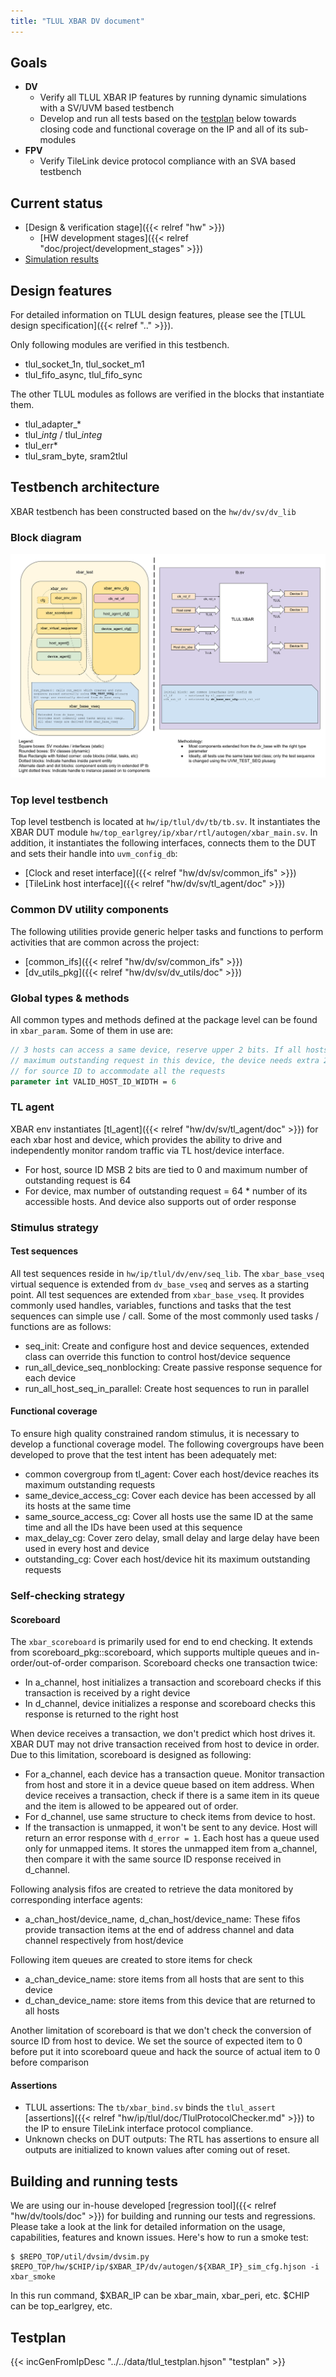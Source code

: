 ```yaml
---
title: "TLUL XBAR DV document"
---
```



## Goals
* **DV**
  * Verify all TLUL XBAR IP features by running dynamic simulations with a SV/UVM based testbench
  * Develop and run all tests based on the [testplan](#testplan) below towards closing code and functional coverage on the IP and all of its sub-modules
* **FPV**
  * Verify TileLink device protocol compliance with an SVA based testbench

## Current status
* [Design & verification stage]({{< relref "hw" >}})
  * [HW development stages]({{< relref "doc/project/development_stages" >}})
* [Simulation results](https://reports.opentitan.org/hw/ip/keymgr/dv/latest/results.html)

## Design features
For detailed information on TLUL design features, please see the [TLUL design specification]({{< relref ".." >}}).

Only following modules are verified in this testbench.
* tlul_socket_1n, tlul_socket_m1
* tlul_fifo_async, tlul_fifo_sync

The other TLUL modules as follows are verified in the blocks that instantiate them.
* tlul_adapter_*
* tlul_*intg* / tlul_*integ*
* tlul_err*
* tlul_sram_byte, sram2tlul

## Testbench architecture
XBAR testbench has been constructed based on the `hw/dv/sv/dv_lib`

### Block diagram
![Block diagram](tb.svg)

### Top level testbench
Top level testbench is located at `hw/ip/tlul/dv/tb/tb.sv`. It instantiates the XBAR DUT module `hw/top_earlgrey/ip/xbar/rtl/autogen/xbar_main.sv`.
In addition, it instantiates the following interfaces, connects them to the DUT and sets their handle into `uvm_config_db`:
* [Clock and reset interface]({{< relref "hw/dv/sv/common_ifs" >}})
* [TileLink host interface]({{< relref "hw/dv/sv/tl_agent/doc" >}})

### Common DV utility components
The following utilities provide generic helper tasks and functions to perform activities that are common across the project:
* [common_ifs]({{< relref "hw/dv/sv/common_ifs" >}})
* [dv_utils_pkg]({{< relref "hw/dv/sv/dv_utils/doc" >}})

### Global types & methods
All common types and methods defined at the package level can be found in
`xbar_param`. Some of them in use are:
```systemverilog
// 3 hosts can access a same device, reserve upper 2 bits. If all hosts send
// maximum outstanding request in this device, the device needs extra 2 bits
// for source ID to accommodate all the requests
parameter int VALID_HOST_ID_WIDTH = 6
```

### TL agent
XBAR env instantiates [tl_agent]({{< relref "hw/dv/sv/tl_agent/doc" >}}) for each xbar host and device,
which provides the ability to drive and independently monitor random traffic via
TL host/device interface.
* For host, source ID MSB 2 bits are tied to 0 and maximum number of outstanding request is 64
* For device, max number of outstanding request = 64 * number of its accessible hosts. And device also supports out of order response

### Stimulus strategy
#### Test sequences
All test sequences reside in `hw/ip/tlul/dv/env/seq_lib`.
The `xbar_base_vseq` virtual sequence is extended from `dv_base_vseq` and serves as a starting point.
All test sequences are extended from `xbar_base_vseq`.
It provides commonly used handles, variables, functions and tasks that the test sequences can simple use / call.
Some of the most commonly used tasks / functions are as follows:
* seq_init: Create and configure host and device sequences, extended class can override this function to control host/device sequence
* run_all_device_seq_nonblocking: Create passive response sequence for each device
* run_all_host_seq_in_parallel:   Create host sequences to run in parallel

#### Functional coverage
To ensure high quality constrained random stimulus, it is necessary to develop a functional coverage model.
The following covergroups have been developed to prove that the test intent has been adequately met:
* common covergroup from tl_agent:  Cover each host/device reaches its maximum outstanding requests
* same_device_access_cg:            Cover each device has been accessed by all its hosts at the same time
* same_source_access_cg:            Cover all hosts use the same ID at the same time and all the IDs have been used at this sequence
* max_delay_cg:                     Cover zero delay, small delay and large delay have been used in every host and device
* outstanding_cg:                   Cover each host/device hit its maximum outstanding requests

### Self-checking strategy
#### Scoreboard
The `xbar_scoreboard` is primarily used for end to end checking.
It extends from scoreboard_pkg::scoreboard, which supports multiple queues and in-order/out-of-order comparison.
Scoreboard checks one transaction twice:
* In a_channel, host initializes a transaction and scoreboard checks if this transaction is received by a right device
* In d_channel, device initializes a response and scoreboard checks this response is returned to the right host

When device receives a transaction, we don't predict which host drives it.
XBAR DUT may not drive transaction received from host to device in order.
Due to this limitation, scoreboard is designed as following:
* For a_channel, each device has a transaction queue. Monitor transaction from host and store it in a device queue based on item address.
  When device receives a transaction, check if there is a same item in its queue and the item is allowed to be appeared out of order.
* For d_channel, use same structure to check items from device to host.
* If the transaction is unmapped, it won't be sent to any device. Host will return an error response with `d_error = 1`.
  Each host has a queue used only for unmapped items. It stores the unmapped item from a_channel, then compare it with the same source ID response received in d_channel.

Following analysis fifos are created to retrieve the data monitored by corresponding interface agents:
* a_chan_host/device_name, d_chan_host/device_name: These fifos provide transaction items at the end of address channel and data channel respectively from host/device

Following item queues are created to store items for check
* a_chan_device_name: store items from all hosts that are sent to this device
* d_chan_device_name: store items from this device that are returned to all hosts

Another limitation of scoreboard is that we don't check the conversion of source ID from host to device.
We set the source of expected item to 0 before put it into scoreboard queue and hack the source of actual item to 0 before comparison

#### Assertions
* TLUL assertions: The `tb/xbar_bind.sv` binds the `tlul_assert` [assertions]({{< relref "hw/ip/tlul/doc/TlulProtocolChecker.md" >}}) to the IP to ensure TileLink interface protocol compliance.
* Unknown checks on DUT outputs: The RTL has assertions to ensure all outputs are initialized to known values after coming out of reset.

## Building and running tests
We are using our in-house developed [regression tool]({{< relref "hw/dv/tools/doc" >}}) for building and running our tests and regressions.
Please take a look at the link for detailed information on the usage, capabilities, features and known issues.
Here's how to run a smoke test:
```console
$ $REPO_TOP/util/dvsim/dvsim.py $REPO_TOP/hw/$CHIP/ip/$XBAR_IP/dv/autogen/${XBAR_IP}_sim_cfg.hjson -i xbar_smoke
```
In this run command, $XBAR_IP can be xbar_main, xbar_peri, etc. $CHIP can be top_earlgrey, etc.

## Testplan
{{< incGenFromIpDesc "../../data/tlul_testplan.hjson" "testplan" >}}
